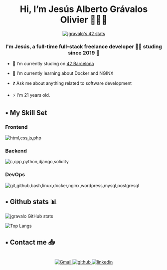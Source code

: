 


<h1 align="center"> Hi, I’m Jesús Alberto Grávalos Olivier 🙋🏻‍♂️ </h1>


<div align="center">
  
[![jgravalo's 42 stats](https://badge.mediaplus.ma/binary/jgravalo?1337Badge=off&UM6P=off)](https://github.com/jgravalo/42Cursus)

</div>


### <div align="center">I'm Jesús, a full-time full-stack freelance developer 👨‍💻 studing since 2019 🚀</div>  
  

- 🔭 I’m currently studing on [42 Barcelona](https://www.42barcelona.com/es/)  
  

- 🌱 I’m currently learning about Docker and NGINX
  

- ❓ Ask me about anything related to software development  
  

- ⚡ I'm 21 years old. 

## ▪️ My Skill Set
### Frontend
<img alt="html,css,js,php" src="https://skillicons.dev/icons?i=html,css,js,bootstrap"/>

### Backend
<img alt="c,cpp,python,django,solidity" src="https://skillicons.dev/icons?i=c,cpp,python,django,solidity"/>

### DevOps
<img alt="git,github,bash,linux,docker,nginx,wordpress,mysql,postgresql" src="https://skillicons.dev/icons?i=git,github,bash,linux,docker,nginx,mysql,postgresql"/>

## ▪️ Github stats 📊

![jgravalo GitHub stats](https://github-readme-stats.vercel.app/api?username=jgravalo&show_icons=true&theme=github_dark)

![Top Langs](https://github-readme-stats.vercel.app/api/top-langs/?username=jgravalo&theme=github_dark)


## ▪️ Contact me 📥
<br/>
<div align="center">
<a href='mailto:jgravalo@student.42barcelona.com' target="_blank">
<img src=https://img.shields.io/badge/Gmail-100000?&style=for-the-badge&logo=Gmail&logoColor=white&labelColor=EA4335&color=EA4335 alt=Gmail style="margin-bottom: 5px;" />
</a>
<a href="https://github.com/jgravalo" target="_blank">
<img src=https://img.shields.io/badge/github-%2324292e.svg?&style=for-the-badge&logo=github&logoColor=white alt=github style="margin-bottom: 5px;" />
</a>
<a href="https://linkedin.com/in/jgravalo" target="_blank">
<img src=https://img.shields.io/badge/linkedin-%231E77B5.svg?&style=for-the-badge&logo=linkedin&logoColor=white alt=linkedin style="margin-bottom: 5px;" />
</a>
</div>
<br/>
<br/>
<br/>
<br/>
